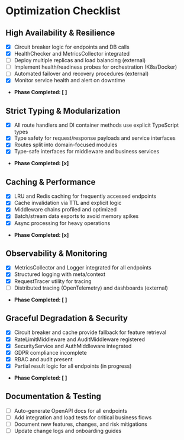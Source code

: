 # Optimization Checklist

## High Availability & Resilience

- [x] Circuit breaker logic for endpoints and DB calls
- [x] HealthChecker and MetricsCollector integrated
- [ ] Deploy multiple replicas and load balancing (external)
- [ ] Implement health/readiness probes for orchestration (K8s/Docker)
- [ ] Automated failover and recovery procedures (external)
- [x] Monitor service health and alert on downtime
- **Phase Completed: [ ]**

## Strict Typing & Modularization

- [x] All route handlers and DI container methods use explicit TypeScript types
- [x] Type safety for request/response payloads and service interfaces
- [x] Routes split into domain-focused modules
- [x] Type-safe interfaces for middleware and business services
- **Phase Completed: [x]**

## Caching & Performance

- [x] LRU and Redis caching for frequently accessed endpoints
- [x] Cache invalidation via TTL and explicit logic
- [x] Middleware chains profiled and optimized
- [x] Batch/stream data exports to avoid memory spikes
- [x] Async processing for heavy operations
- **Phase Completed: [x]**

## Observability & Monitoring

- [x] MetricsCollector and Logger integrated for all endpoints
- [x] Structured logging with meta/context
- [x] RequestTracer utility for tracing
- [ ] Distributed tracing (OpenTelemetry) and dashboards (external)
- **Phase Completed: [ ]**

## Graceful Degradation & Security

- [x] Circuit breaker and cache provide fallback for feature retrieval
- [x] RateLimitMiddleware and AuditMiddleware registered
- [x] SecurityService and AuthMiddleware integrated
- [x] GDPR compliance incomplete
- [x] RBAC and audit present
- [x] Partial result logic for all endpoints (in progress)
- **Phase Completed: [ ]**

## Documentation & Testing

- [ ] Auto-generate OpenAPI docs for all endpoints
- [ ] Add integration and load tests for critical business flows
- [ ] Document new features, changes, and risk mitigations
- [ ] Update change logs and onboarding guides
